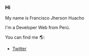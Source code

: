 ### Hi

My name is Francisco Jherson Huacho

I'm a Developer Web from Perú.

You can find me 🌎:
- [Twitter](https://twitter.com/JhersonHuacho)

<!--
**JhersonHuacho/jhersonhuacho** is a ✨ _special_ ✨ repository because its `README.md` (this file) appears on your GitHub profile.

Here are some ideas to get you started:

- 🔭 I’m currently working on ...
- 🌱 I’m currently learning ...
- 👯 I’m looking to collaborate on ...
- 🤔 I’m looking for help with ...
- 💬 Ask me about ...
- 📫 How to reach me: ...
- 😄 Pronouns: ...
- ⚡ Fun fact: ...
-->
